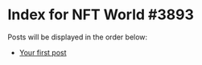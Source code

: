 # Index for NFT World #3893
Posts will be displayed in the order below:

- [Your first post](./001-first.md)

